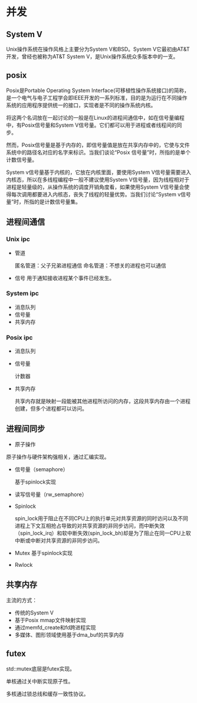 # 并发

## System V

Unix操作系统在操作风格上主要分为System V和BSD。System V它最初由AT&T开发，曾经也被称为AT&T System V，是Unix操作系统众多版本中的一支。

## posix

Posix是Portable Operating System Interface(可移植性操作系统接口)的简称，是一个电气与电子工程学会即IEEE开发的一系列标准，目的是为运行在不同操作系统的应用程序提供统一的接口，实现者是不同的操作系统内核。

将这两个名词放在一起讨论的一般是在Linux的进程间通信中，如在信号量编程中，有Posix信号量和System V信号量。它们都可以用于进程或者线程间的同步。

然而，Posix信号量是基于内存的，即信号量值是放在共享内存中的，它使与文件系统中的路径名对应的名字来标识。当我们谈论“Posix 信号量”时，所指的是单个计数信号量。

System v信号量基于内核的，它放在内核里面，要使用System V信号量需要进入内核态，所以在多线程编程中一般不建议使用System V信号量，因为线程相对于进程是轻量级的，从操作系统的调度开销角度看，如果使用System V信号量会使得每次调用都要进入内核态，丧失了线程的轻量优势。当我们讨论“System v信号量”时，所指的是计数信号量集。

## 进程间通信

### Unix ipc

* 管道

    匿名管道：父子兄弟进程通信
    命名管道：不想关的进程也可以通信
* 信号
    用于通知接收进程某个事件已经发生。

### System ipc

* 消息队列
* 信号量
* 共享内存

### Posix ipc

* 消息队列
* 信号量

    计数器

* 共享内存

    共享内存就是映射一段能被其他进程所访问的内存，这段共享内存由一个进程创建，但多个进程都可以访问。

## 进程间同步

* 原子操作

原子操作与硬件架构强相关，通过汇编实现。

* 信号量（semaphore）

    基于spinlock实现
* 读写信号量（rw_semaphore）
* Spinlock

    spin_lock用于阻止在不同CPU上的执行单元对共享资源的同时访问以及不同进程上下文互相抢占导致的对共享资源的非同步访问，而中断失效（spin_lock_irq）和软中断失效(spin_lock_bh)却是为了阻止在同一CPU上软中断或中断对共享资源的非同步访问。
* Mutex
    基于spinlock实现
* Rwlock

## 共享内存

主流的方式：

* 传统的System V
* 基于Posix mmap文件映射实现
* 通过memfd_create和fd跨进程实现
* 多媒体、图形领域使用基于dma_buf的共享内存

## futex

std::mutex底层是futex实现。

单核通过关中断实现原子性。

多核通过锁总线和缓存一致性协议。
